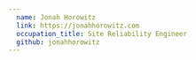 ```yaml
---
  name: Jonah Horowitz
  link: https://jonahhorowitz.com
  occupation_title: Site Reliability Engineer
  github: jonahhorowitz
---
```

